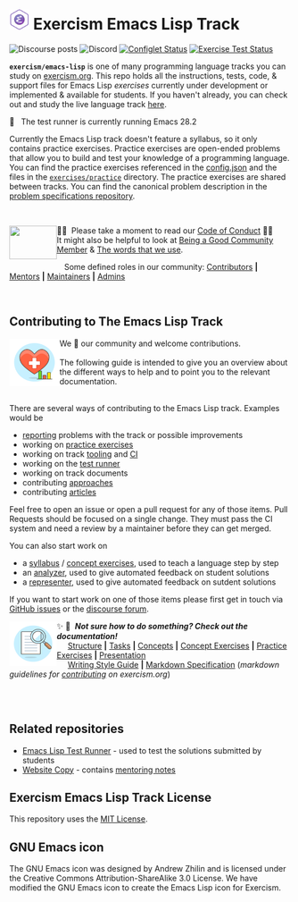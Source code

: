 # <img src="https://raw.githubusercontent.com/exercism/website-icons/main/tracks/emacs-lisp.svg" width="36px" aria-hidden="true" alt="Emacs Lisp Track Icon"> Exercism Emacs Lisp Track

![Discourse posts](https://img.shields.io/discourse/posts?server=https%3A%2F%2Fforum.exercism.org%2F)
![Discord](https://img.shields.io/discord/854117591135027261)
[![Configlet Status](https://github.com/exercism/emacs-lisp/workflows/Configlet/badge.svg)](https://github.com/exercism/emacs-lisp/workflows/Configlet/badge.svg)
[![Exercise Test Status](https://github.com/exercism/emacs-lisp/workflows/emacs-lisp%20%2F%20main/badge.svg)](https://github.com/exercism/emacs-lisp/workflows/emacs-lisp%20%2F%20main/badge.svg)

**`exercism/emacs-lisp`** is one of many programming language tracks you can study on [exercism.org][exercism-website].
This repo holds all the instructions, tests, code, & support files for Emacs Lisp _exercises_ currently under development or implemented & available for students.
If you haven't already, you can check out and study the live language track [here][exercism-emacs-lisp-track].

🌟 &nbsp;&nbsp;The test runner is currently running Emacs 28.2

Currently the Emacs Lisp track doesn't feature a syllabus, so it only contains practice exercises. Practice exercises are open-ended problems that allow you to build and test your knowledge of a programming language. You can find the practice exercises referenced in the [config.json][config-json] and the files in the [`exercises/practice`][emacs-lisp-exercises-practice-dir] directory. The practice exercises are shared between tracks. You can find the canonical problem description in the [problem specifications repository][problem-specifications-repository].

<br>

<div>
<span>
<img align="left" height="60" width="85" src="https://user-images.githubusercontent.com/5923094/204436863-2ebf34d1-4b16-486b-9e0a-add36f4c09c1.svg">
</span>
<span align="left">

🌟🌟&nbsp; Please take a moment to read our [Code of Conduct][exercism-code-of-conduct]&nbsp;🌟🌟&nbsp;  
It might also be helpful to look at [Being a Good Community Member][being-a-good-community-member] & [The words that we use][the-words-that-we-use].

&nbsp;&nbsp;&nbsp;&nbsp;&nbsp;&nbsp;&nbsp;&nbsp;&nbsp;&nbsp;&nbsp;&nbsp;&nbsp;&nbsp;&nbsp;&nbsp;&nbsp;&nbsp;&nbsp;&nbsp;&nbsp;&nbsp;&nbsp;&nbsp;&nbsp;Some defined roles in our community: [Contributors][exercism-contributors] **|** [Mentors][exercism-mentors] **|** [Maintainers][exercism-track-maintainers] **|** [Admins][exercism-admins]

</span></div>

<br>

<h2 id="contributing">Contributing to The Emacs Lisp Track</h2>

<img align="left" width="90" height="85" src="https://github.com/exercism/website-icons/blob/main/exercises/health-statistics.svg">

We 💙 our community and welcome contributions.  
<br>
The following guide is intended to give you an overview about the different ways to help and to point you to the relevant documentation.

<br>
There are several ways of contributing to the Emacs Lisp track. Examples would be

- [reporting][emacs-lisp-new-issue] problems with the track or possible improvements
- working on [practice exercises][practice-exercises]
- working on track [tooling][emacs-lisp-tooling] and [CI][emacs-lisp-ci]
- working on the [test runner][emacs-lisp-test-runner]
- working on track documents
- contributing [approaches][exercism-approaches]
- contributing [articles][exercism-articles]

Feel free to open an issue or open a pull request for any of those items.
Pull Requests should be focused on a single change.
They must pass the CI system and need a review by a maintainer before they can get merged.

You can also start work on

- a [syllabus][exercism-syllabus] / [concept exercises][exercism-concept-exercises-stories], used to teach a language step by step
- an [analyzer][exercism-analyzers], used to give automated feedback on student solutions
- a [representer][exercism-representers], used to give automated feedback on sutdent solutions

If you want to start work on one of those items please first get in touch via [GitHub issues][emacs-lisp-github-issues] or the [discourse forum][discourse-forum-emacs-lisp].

<img align="left" width="85" height="80" src="https://github.com/exercism/website-icons/blob/main/exercises/word-search.svg">

✨&nbsp;🦄&nbsp; _**Not sure how to do something? Check out the documentation!**_  
&nbsp;&nbsp;&nbsp;&nbsp;&nbsp;[Structure][exercism-track-structure] **|** [Tasks][exercism-tasks] **|** [Concepts][exercism-concepts] **|** [Concept Exercises][concept-exercises] **|** [Practice Exercises][practice-exercises] **|** [Presentation][exercise-presentation]  
&nbsp;&nbsp;&nbsp;&nbsp;&nbsp;[Writing Style Guide][exercism-writing-style] **|** [Markdown Specification][exercism-markdown-specification] (_markdown guidelines for [contributing][website-contributing-section] on exercism.org_)

<br>
<br>

## Related repositories

- [Emacs Lisp Test Runner][emacs-lisp-test-runner] - used to test the solutions submitted by students
- [Website Copy][exercism-website-copy] - contains [mentoring notes](https://exercism.org/docs/building/product/mentoring-notes)

## Exercism Emacs Lisp Track License

This repository uses the [MIT License][license].

## GNU Emacs icon
The GNU Emacs icon was designed by Andrew Zhilin and is licensed under the Creative Commons Attribution-ShareAlike 3.0 License.
We have modified the GNU Emacs icon to create the Emacs Lisp icon for Exercism.

[exercism-website]: https://exercism.org/
[emacs-lisp-new-issue]: https://github.com/exercism/emacs-lisp/issues/new
[exercism-emacs-lisp-track]: https://exercism.org/tracks/emacs-lisp
[emacs-lisp-exercises-practice-dir]: exercises/practice
[emacs-lisp-tooling]: /bin
[emacs-lisp-ci]: .github/workflows
[emacs-lisp-github-issues]: https://github.com/exercism/emacs-lisp/issues
[emacs-lisp-test-runner]: https://github.com/exercism/emacs-lisp-test-runner
[discourse-forum-emacs-lisp]: https://forum.exercism.org/c/programming/emacs-lisp/86
[config-json]: https://github.com/exercism/emacs-lisp/blob/main/config.json
[being-a-good-community-member]: https://github.com/exercism/docs/tree/main/community/good-member
[chestertons-fence]: https://github.com/exercism/docs/blob/main/community/good-member/chestertons-fence.md
[concept-exercises]: https://github.com/exercism/docs/blob/main/building/tracks/concept-exercises.md
[exercise-presentation]: https://github.com/exercism/docs/blob/main/building/tracks/presentation.md
[exercism-admins]: https://github.com/exercism/docs/blob/main/community/administrators.md
[exercism-code-of-conduct]: https://exercism.org/docs/using/legal/code-of-conduct
[exercism-concepts]: https://github.com/exercism/docs/blob/main/building/tracks/concepts.md
[exercism-contributors]: https://github.com/exercism/docs/blob/main/community/contributors.md
[exercism-markdown-specification]: https://github.com/exercism/docs/blob/main/building/markdown/markdown.md
[exercism-mentors]: https://github.com/exercism/docs/tree/main/mentoring
[exercism-tasks]: https://exercism.org/docs/building/product/tasks
[exercism-track-maintainers]: https://github.com/exercism/docs/blob/main/community/maintainers.md
[exercism-track-structure]: https://github.com/exercism/docs/tree/main/building/tracks
[exercism-website]: https://exercism.org/
[exercism-writing-style]: https://github.com/exercism/docs/blob/main/building/markdown/style-guide.md
[exercism-approaches]: https://exercism.org/docs/building/tracks/approaches
[exercism-articles]: https://exercism.org/docs/building/tracks/articles
[exercism-syllabus]: https://exercism.org/docs/building/tracks/syllabus
[exercism-concept-exercises-stories]: https://exercism.org/docs/building/tracks/stories
[exercism-analyzers]: https://exercism.org/docs/building/tooling/analyzers
[exercism-representers]: https://exercism.org/docs/building/tooling/representers
[practice-exercises]: https://exercism.org/docs/building/tracks/practice-exercises
[prs]: https://github.com/exercism/docs/blob/main/community/good-member/pull-requests.md
[problem-specifications-repository]: https://github.com/exercism/problem-specifications/
[suggesting-improvements]: https://github.com/exercism/docs/blob/main/community/good-member/suggesting-exercise-improvements.md
[the-words-that-we-use]: https://github.com/exercism/docs/blob/main/community/good-member/words.md
[website-contributing-section]: https://exercism.org/docs/building
[exercism-website-copy]: https://github.com/exercism/website-copy
[license]: /LICENSE
